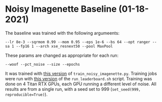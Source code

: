 # Noisy Imagenette Baseline (01-18-2021)

The baseline was trained with the following argumeents:

```
--lr 8e-3 --sqrmom 0.99 --mom 0.95 --eps 1e-6 --bs 64 --opt ranger --sa 1 --fp16 1 --arch xse_resnext50 --pool MaxPool
```

These params are changed as appropriate for each run:
```
--woof --pct_noise --size --epochs
```

It was trained with [this version](https://github.com/tmabraham/noisy_imagenette/blob/19f95596d13892a8f351532bf1cc28946fc56437/train_noisy_imagenette.py) of `train_noisy_imagenette.py`. Training jobs were run with [this version](https://github.com/tmabraham/noisy_imagenette/blob/19f95596d13892a8f351532bf1cc28946fc56437/baseline/run_leaderboard.sh) of the `run_leaderboard.sh` script. Training was done on 4 Titan RTX GPUs, each GPU running a different level of noise. All results are from a single run, with a seed set to 999 (`set_seed(999, reproducible=True)`). 